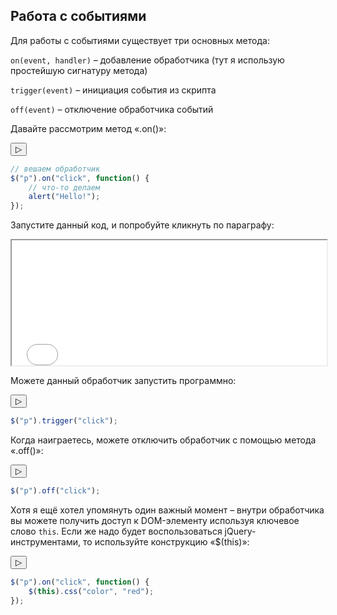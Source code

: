 ## Работа с событиями

Для работы с событиями существует три основных метода:

`on(event, handler)` – добавление обработчика (тут я использую простейшую сигнатуру метода)

`trigger(event)` – инициация события из скрипта

`off(event)` – отключение обработчика событий

Давайте рассмотрим метод «.on()»:

<button class="jqbook run" data-target="#handlers-example">▷</button>

```javascript
// вешаем обработчик
$("p").on("click", function() {
    // что-то делаем
    alert("Hello!");
});
```

Запустите данный код, и попробуйте кликнуть по параграфу:

<iframe class="jqbook" id="handlers-example" width="100%" height="200px" border="0" src="../code/events.handlers.html"></iframe>

Можете данный обработчик запустить программно:

<button class="jqbook run" data-target="#handlers-example">▷</button>

```javascript
$("p").trigger("click");
```

Когда наиграетесь, можете отключить обработчик с помощью метода «.off()»:

<button class="jqbook run" data-target="#handlers-example">▷</button>

```javascript
$("p").off("click");
```

Хотя я ещё хотел упомянуть один важный момент – внутри обработчика вы можете получить доступ к DOM-элементу используя ключевое слово `this`. Если же надо будет воспользоваться jQuery-инструментами, то используйте конструкцию «$(this)»: 


<button class="jqbook run" data-target="#handlers-example">▷</button>

```javascript
$("p").on("click", function() {
    $(this).css("color", "red");
});
```

